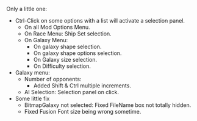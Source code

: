 Only a little one:

- Ctrl-Click on some options with a list will activate a selection panel.
  - On all Mod Options Menu.
  - On Race Menu: Ship Set selection.
  - On Galaxy Menu:
    - On galaxy shape selection.
    - On galaxy shape options selection.
    - On Galaxy size selection.
    - On Difficulty selection.
- Galaxy menu:
  - Number of opponents:
    - Added Shift & Ctrl multiple increments.
  - AI Selection: Selection panel on click.
- Some little fix
  - BitmapGalaxy not selected: Fixed FileName box not totally hidden.
  - Fixed Fusion Font size being wrong sometime.

